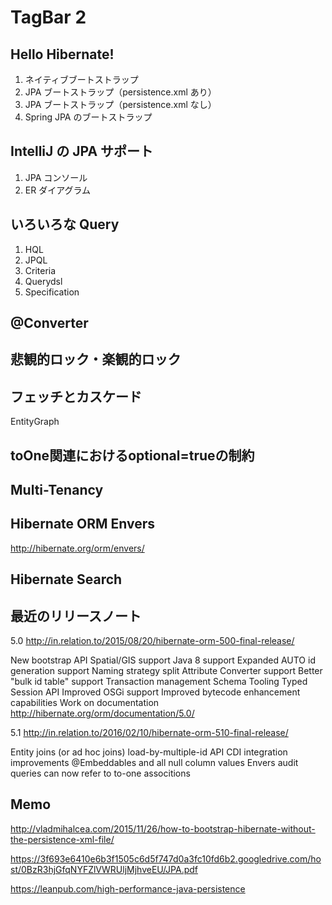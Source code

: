 # TagBar 2

## Hello Hibernate!

1. ネイティブブートストラップ
2. JPA ブートストラップ（persistence.xml あり）
3. JPA ブートストラップ（persistence.xml なし）
4. Spring JPA のブートストラップ

## IntelliJ の JPA サポート

1. JPA コンソール
2. ER ダイアグラム

## いろいろな Query

1. HQL
2. JPQL
3. Criteria
4. Querydsl
5. Specification

## @Converter

## 悲観的ロック・楽観的ロック

## フェッチとカスケード

EntityGraph

## toOne関連におけるoptional=trueの制約

## Multi-Tenancy

## Hibernate ORM Envers

http://hibernate.org/orm/envers/

## Hibernate Search

## 最近のリリースノート

5.0
http://in.relation.to/2015/08/20/hibernate-orm-500-final-release/

New bootstrap API
Spatial/GIS support
Java 8 support
Expanded AUTO id generation support
Naming strategy split
Attribute Converter support
Better "bulk id table" support
Transaction management
Schema Tooling
Typed Session API
Improved OSGi support
Improved bytecode enhancement capabilities
Work on documentation
	http://hibernate.org/orm/documentation/5.0/

5.1
http://in.relation.to/2016/02/10/hibernate-orm-510-final-release/

Entity joins (or ad hoc joins)
load-by-multiple-id API
CDI integration improvements
@Embeddables and all null column values
Envers audit queries can now refer to to-one associtions
		

## Memo

http://vladmihalcea.com/2015/11/26/how-to-bootstrap-hibernate-without-the-persistence-xml-file/

https://3f693e6410e6b3f1505c6d5f747d0a3fc10fd6b2.googledrive.com/host/0BzR3hjGfqNYFZlVWRUljMjhveEU/JPA.pdf

https://leanpub.com/high-performance-java-persistence